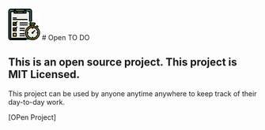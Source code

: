 ![openToDoLogo](./assets/logo.png) # Open TO DO

This is an open source project. This project is MIT Licensed. 
---
This project can be used by anyone anytime anywhere to keep track of their day-to-day work.

[OPen Project]
